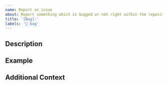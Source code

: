 ```yaml
---
name: Report an issue
about: Report something which is bugged or not right within the repository.
title: '[Bug]:'
labels: '🐛 bug'
---
```


## Description

<!-- Enter a short description of what the problem is here. -->

## Example

<!-- Leave any code examples here. If this is not applicable for the issue, you can delete this section. -->

## Additional Context

<!-- Leave anything else, such as screenshots, in this area. If this is not applicable for this issue, you can delete this section. !-->